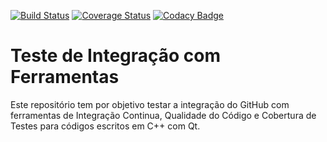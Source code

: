 [![Build Status](https://travis-ci.org/HerikLyma/TesteIntegracao.svg?branch=master)](https://travis-ci.org/HerikLyma/TesteIntegracao)
[![Coverage Status](https://coveralls.io/repos/github/HerikLyma/TesteIntegracao/badge.svg?branch=master)](https://coveralls.io/github/HerikLyma/TesteIntegracao?branch=master)
[![Codacy Badge](https://api.codacy.com/project/badge/Grade/08e02728c3114e08ac580c1c0ba94b75)](https://www.codacy.com/app/HerikLyma/TesteIntegracao?utm_source=github.com&amp;utm_medium=referral&amp;utm_content=HerikLyma/TesteIntegracao&amp;utm_campaign=Badge_Grade)
# Teste de Integração com Ferramentas
Este repositório tem por objetivo testar a integração do GitHub com ferramentas de Integração Continua, 
Qualidade do Código e Cobertura de Testes para códigos escritos em C++ com Qt.

